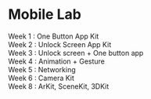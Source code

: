 # Mobile Lab
Week 1 : One Button App Kit <br>
Week 2 : Unlock Screen App Kit <br>
Week 3 : Unlock screen + One button app <br>
Week 4 : Animation + Gesture <br>
Week 5 : Networking <br>
Week 6 : Camera Kit  <br>
Week 8 : ArKit, SceneKit, 3DKit <br>
